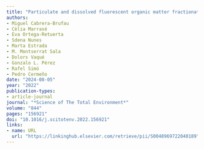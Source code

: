 ```yaml
---
title: "Particulate and dissolved fluorescent organic matter fractionation and composition: Abiotic and ecological controls in the Southern Ocean"
authors:
- Miguel Cabrera-Brufau
- Cèlia Marrasé
- Eva Ortega-Retuerta
- Sdena Nunes
- Marta Estrada
- M. Montserrat Sala
- Dolors Vaqué
- Gonzalo L. Pérez
- Rafel Simó
- Pedro Cermeño
date: "2024-08-05"
year: "2022"
publication-types:
- article-journal
journal: "*Science of The Total Environment*"
volume: "844"
pages: "156921"
doi: "10.1016/j.scitotenv.2022.156921"
links:
- name: URL
  url: "https://linkinghub.elsevier.com/retrieve/pii/S0048969722040189"
---
```

